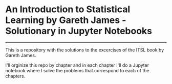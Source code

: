 # An Introduction to Statistical Learning by Gareth James - Solutionary in Jupyter Notebooks

---

This is a repository with the solutions to the excercises of the ITSL book by Gareth James. 

I'll orginize this repo by chapter and in each chapter I'll do a Jupyter notebook where I solve the problems that correspond to each of the chapters.
